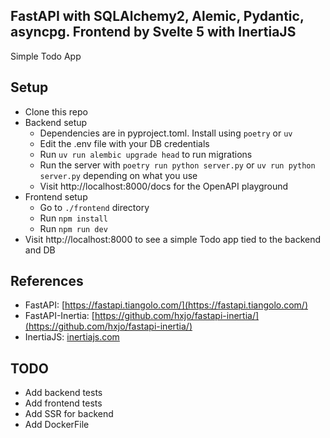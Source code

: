 ## FastAPI with SQLAlchemy2, Alemic, Pydantic, asyncpg. Frontend by Svelte 5 with InertiaJS
  Simple Todo App

## Setup
  * Clone this repo
  * Backend setup
    * Dependencies are in pyproject.toml. Install using `poetry` or `uv`
    * Edit the .env file with your DB credentials
    * Run `uv run alembic upgrade head` to run migrations
    * Run the server with `poetry run python server.py` or `uv run python server.py` depending on what you use
    * Visit http://localhost:8000/docs for the OpenAPI playground
  * Frontend setup
    * Go to `./frontend` directory
    * Run `npm install`
    * Run `npm run dev`
  * Visit http://localhost:8000 to see a simple Todo app tied to the backend and DB

## References
  * FastAPI: [https://fastapi.tiangolo.com/](https://fastapi.tiangolo.com/)
  * FastAPI-Inertia: [https://github.com/hxjo/fastapi-inertia/](https://github.com/hxjo/fastapi-inertia/)
  * InertiaJS: [inertiajs.com](inertiajs.com)

## TODO
  * Add backend tests
  * Add frontend tests
  * Add SSR for backend
  * Add DockerFile
